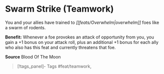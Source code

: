 ﻿---
cssclass: [feats]

---
# Swarm Strike (Teamwork)

You and your allies have trained to _[[feats/Overwhelm|overwhelm]]_ foes like a swarm of rodents.

**Benefit:** Whenever a foe provokes an attack of opportunity from you, you gain a +1 bonus on your attack roll, plus an additional +1 bonus for each ally who also has this feat and currently threatens that foe.

**Source** Blood Of The Moon
>[!tags_panel]- Tags
> #feat/teamwork, 